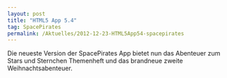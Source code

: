 ```yaml
---
layout: post
title: "HTML5 App 5.4"
tag: SpacePirates
permalink: /Aktuelles/2012-12-23-HTML5App54-spacepirates
---
```


Die neueste Version der SpacePirates App bietet nun das Abenteuer zum Stars und Sternchen Themenheft und das brandneue zweite Weihnachtsabenteuer.

